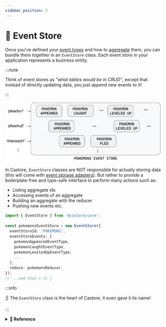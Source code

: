 ```yaml
---
sidebar_position: 3
---
```


# 📙 Event Store

Once you've defined your [event types](./1-events.md) and how to [aggregate](./2-aggregates-reducers.md) them, you can bundle them together in an `EventStore` class. Each event store in your application represents a business entity.

:::note

Think of event stores as _"what tables would be in CRUD"_, except that instead of directly updating data, you just append new events to it!

:::

![Event Store](../../assets/docSchemas/eventStore.png)

In Castore, `EventStore` classes are NOT responsible for actually storing data (this will come with [event storage adapters](./4-fetching-events.md)). But rather to provide a boilerplate-free and type-safe interface to perform many actions such as:

- Listing aggregate ids
- Accessing events of an aggregate
- Building an aggregate with the reducer
- Pushing new events etc.

```ts
import { EventStore } from '@castore/core';

const pokemonsEventStore = new EventStore({
  eventStoreId: 'POKEMONS',
  eventStoreEvents: [
    pokemonAppearedEventType,
    pokemonCaughtEventType,
    pokemonLeveledUpEventType,
    ...
  ],
  reduce: pokemonsReducer,
});
// ...and that's it 🥳
```

:::info

☝️ The `EventStore` class is the heart of Castore, it even gave it its name!

:::

<details>
<summary>
  <b>🔧 Reference</b>
</summary>

**Constructor:**

- <code>eventStoreId <i>(string)</i></code>: A string identifying the event store
- <code>eventStoreEvents <i>(EventType[])</i></code>: The list of event types in the event store
- <code>reduce <i>(EventType[])</i></code>: A <a href="../aggregates-reducers">reducer function</a> that can be applied to the store event types
- <code>onEventPushed <i>(?(pushEventResponse: PushEventResponse) => Promise&lt;void&gt;)</i></code>: To run a callback after events are pushed (input is exactly the return value of the <code>pushEvent</code> method)
- <code>eventStorageAdapter <i>(?EventStorageAdapter)</i></code>: See <a href="../fetching-events">fetching events</a>

> ☝️ The return type of the `reducer` is used to infer the `Aggregate` type of the `EventStore`, so it is important to type it explicitely.

---

**Properties:**

- <code>eventStoreId <i>(string)</i></code>

```ts
const pokemonsEventStoreId = pokemonsEventStore.eventStoreId;
// => 'POKEMONS'
```

- <code>eventStoreEvents <i>(EventType[])</i></code>

```ts
const pokemonsEventStoreEvents = pokemonsEventStore.eventStoreEvents;
// => [pokemonAppearedEventType, pokemonCaughtEventType...]
```

- <code>reduce <i>((Aggregate, EventType) => Aggregate)</i></code>

```ts
const reducer = pokemonsEventStore.reduce;
// => pokemonsReducer
```

- <code>onEventPushed <i>(?(pushEventResponse: PushEventResponse) => Promise&lt;void&gt;)</i></code>: Callback to run after events are pushed

```ts
const onEventPushed = pokemonsEventStore.onEventPushed;
// => undefined (we did not provide one in this example)
```

- <code>eventStorageAdapter <i>(?EventStorageAdapter)</i></code>: See <a href="../fetching-events">fetching events</a>

```ts
const eventStorageAdapter = pokemonsEventStore.eventStorageAdapter;
// => undefined (we did not provide one in this example)
```

> ☝️ The `eventStorageAdapter` is not read-only so you do not have to provide it right away.

---

**Sync Methods:**

- <code>getEventStorageAdapter <i>(() => EventStorageAdapter)</i></code>: Returns the event store event storage adapter if it exists. Throws an <code>UndefinedEventStorageAdapterError</code> if it doesn't.

```ts
import { UndefinedEventStorageAdapterError } from '@castore/core';

expect(() => pokemonsEventStore.getEventStorageAdapter()).toThrow(
  new UndefinedEventStorageAdapterError({ eventStoreId: 'POKEMONS' }),
);
// => true
```

- <code>buildAggregate <i>((eventDetails: EventDetail[], initialAggregate?: Aggregate) => Aggregate | undefined)</i></code>: Applies the event store reducer to a serie of events.

```ts
const myPikachuAggregate = pokemonsEventStore.buildAggregate(myPikachuEvents);
```

- <code>groupEvent <i>((eventDetail: EventDetail, opt?: OptionsObj) => GroupedEvent)</i></code>: See <a href="../joining-data">joining data</a>.

---

**Async Methods:**

The following methods interact with the data layer of your event store through its [`EventStorageAdapter`](./4-fetching-events.md). They will throw an `UndefinedEventStorageAdapterError` if you did not provide one.

- <code>getEvents <i>((aggregateId: string, opt?: OptionsObj) => Promise&lt;ResponseObj&gt;)</i></code>: Retrieves the events of an aggregate, ordered by <code>version</code>. Returns an empty array if no event is found for this <code>aggregateId</code>.

  `OptionsObj` contains the following properties:

  - <code>minVersion <i>(?number)</i></code>: To retrieve events above a certain version
  - <code>maxVersion <i>(?number)</i></code>: To retrieve events below a certain version
  - <code>limit <i>(?number)</i></code>: Maximum number of events to retrieve
  - <code>reverse <i>(?boolean = false)</i></code>: To retrieve events in reverse order (does not require to swap <code>minVersion</code> and <code>maxVersion</code>)

  `ResponseObj` contains the following properties:

  - <code>events <i>(EventDetail[])</i></code>: The aggregate events (possibly empty)

```ts
const { events: allEvents } = await pokemonsEventStore.getEvents(myPikachuId);
// => typed as PokemonEventDetail[] 🙌

// 👇 Retrieve a range of events
const { events: rangedEvents } = await pokemonsEventStore.getEvents(
  myPikachuId,
  {
    minVersion: 2,
    maxVersion: 5,
  },
);

// 👇 Retrieve the last event of the aggregate
const { events: onlyLastEvent } = await pokemonsEventStore.getEvents(
  myPikachuId,
  {
    reverse: true,
    limit: 1,
  },
);
```

- <code>getAggregate <i>((aggregateId: string, opt?: OptionsObj) => Promise&lt;ResponseObj&gt;)</i></code>: Retrieves the events of an aggregate and build it.

  `OptionsObj` contains the following properties:

  - <code>maxVersion <i>(?number)</i></code>: To retrieve aggregate below a certain version

  `ResponseObj` contains the following properties:

  - <code>aggregate <i>(?Aggregate)</i></code>: The aggregate (possibly <code>undefined</code>)
  - <code>events <i>(EventDetail[])</i></code>: The aggregate events (possibly empty)
  - <code>lastEvent <i>(?EventDetail)</i></code>: The last event (possibly <code>undefined</code>)

```ts
const { aggregate: myPikachu } = await pokemonsEventStore.getAggregate(
  myPikachuId,
);
// => typed as PokemonAggregate | undefined 🙌

// 👇 Retrieve an aggregate below a certain version
const { aggregate: pikachuBelowVersion5 } =
  await pokemonsEventStore.getAggregate(myPikachuId, { maxVersion: 5 });

// 👇 Returns the events if you need them
const { aggregate, events } = await pokemonsEventStore.getAggregate(
  myPikachuId,
);
```

- <code>getExistingAggregate <i>((aggregateId: string, opt?: OptionsObj) => Promise&lt;ResponseObj&gt;)</i></code>: Same as <code>getAggregate</code> method, but ensures that the aggregate exists. Throws an <code>AggregateNotFoundError</code> if no event is found for this <code>aggregateId</code>.

```ts
import { AggregateNotFoundError } from '@castore/core';

expect(async () =>
  pokemonsEventStore.getExistingAggregate(unexistingId),
).resolves.toThrow(
  new AggregateNotFoundError({
    eventStoreId: 'POKEMONS',
    aggregateId: unexistingId,
  }),
);
// true

const { aggregate } = await pokemonsEventStore.getExistingAggregate(
  aggregateId,
);
// => 'aggregate' and 'lastEvent' are always defined 🙌
```

- <code>pushEvent <i>((eventDetail: EventDetail, opt?: OptionsObj) => Promise&lt;ResponseObj&gt;)</i></code>: Pushes a new event to the event store. The <code>timestamp</code> is optional (we keep it available as it can be useful in tests & migrations). If not provided, it is automatically set as <code>new Date().toISOString()</code>. Throws an <code>EventAlreadyExistsError</code> if an event already exists for the corresponding <code>aggregateId</code> and <code>version</code> (see section on <a href="../pushing-events">race conditions</a>).

  `OptionsObj` contains the following properties:

  - <code>prevAggregate <i>(?Aggregate)</i></code>: The aggregate at the current version, i.e. before having pushed the event. Can be useful in some cases like when using the <a href="../../reacting-to-events/connected-event-store">ConnectedEventStore class</a>
  - <code>force <i>(?boolean)</i></code>: To force push the event even if one already exists for the corresponding <code>aggregateId</code> and <code>version</code>. Any existing event will be overridden, so use with extra care, mainly in <a href="https://www.npmjs.com/package/@castore/dam">data migrations</a>.

  `ResponseObj` contains the following properties:

  - <code>event <i>(EventDetail)</i></code>: The complete event (includes the <code>timestamp</code>)
  - <code>nextAggregate <i>(?Aggregate)</i></code>: The aggregate at the new version, i.e. after having pushed the event. Returned only if the event is an initial event, if the <code>prevAggregate</code> option was provided, or when using a <a href="../../reacting-to-events/connected-event-store">ConnectedEventStore class</a> connected to a <a href="../../reacting-to-events/messages">state-carrying message bus or queue</a>

```ts
const { event: completeEvent, nextAggregate } =
  await pokemonsEventStore.pushEvent(
    {
      aggregateId: myPikachuId,
      version: lastVersion + 1,
      type: 'POKEMON_LEVELED_UP', // <= event type is correctly typed 🙌
      payload, // <= payload is typed according to the provided event type 🙌
      metadata, // <= same goes for metadata 🙌
      // timestamp is optional
    },
    // Not required - Can be useful in some cases
    { prevAggregate },
  );
```

- <code>listAggregateIds <i>((opt?: OptionsObj) => Promise&lt;ResponseObj&gt;)</i></code>: Retrieves the list of <code>aggregateId</code> of an event store, ordered by the <code>timestamp</code> of their initial event. Returns an empty array if no aggregate is found.

  `OptionsObj` contains the following properties:

  - <code>limit <i>(?number)</i></code>: Maximum number of aggregate ids to retrieve
  - <code>initialEventAfter <i>(?string)</i></code>: To retrieve aggregate ids that appeared after a certain timestamp
  - <code>initialEventBefore <i>(?string)</i></code>: To retrieve aggregate ids that appeared before a certain timestamp
  - <code>reverse <i>(?boolean)</i></code>: To retrieve the aggregate ids in reverse order
  - <code>pageToken <i>(?string)</i></code>: To retrieve a paginated result of aggregate ids

  `ResponseObj` contains the following properties:

  - <code>aggregateIds <i>(string[])</i></code>: The list of aggregate ids
  - <code>nextPageToken <i>(?string)</i></code>: A token for the next page of aggregate ids if one exists. The nextPageToken carries the previously used options, so you do not have to provide them again (though you can still do it to override them).

```ts
const accAggregateIds: string = [];

const { aggregateIds: firstPage, nextPageToken } =
  await pokemonsEventStore.listAggregateIds({ limit: 20 });

accAggregateIds.push(...firstPage);

if (nextPageToken) {
  const { aggregateIds: secondPage } =
    await pokemonsEventStore.listAggregateIds({
      // 👇 Previous limit of 20 is passed through the page token
      pageToken: nextPageToken,
    });
  accAggregateIds.push(...secondPage);
}
```

---

**Type Helpers:**

- `EventStoreId`: Returns the `EventStore` id

```ts
import type { EventStoreId } from '@castore/core';

type PokemonsEventStoreId = EventStoreId<typeof pokemonsEventStore>;
// => 'POKEMONS'
```

- `EventStoreEventsTypes`: Returns the `EventStore` list of events types

```ts
import type { EventStoreEventsTypes } from '@castore/core';

type PokemonEventTypes = EventStoreEventsTypes<typeof pokemonsEventStore>;
// => [typeof pokemonAppearedEventType, typeof pokemonCaughtEventType...]
```

- `EventStoreEventsDetails`: Returns the union of all the `EventStore` possible events details

```ts
import type { EventStoreEventsDetails } from '@castore/core';

type PokemonEventDetails = EventStoreEventsDetails<typeof pokemonsEventStore>;
// => EventTypeDetail<typeof pokemonAppearedEventType>
// | EventTypeDetail<typeof pokemonCaughtEventType>
// | ...
```

- `EventStoreReducer`: Returns the `EventStore` reducer

```ts
import type { EventStoreReducer } from '@castore/core';

type PokemonsReducer = EventStoreReducer<typeof pokemonsEventStore>;
// => Reducer<PokemonAggregate, PokemonEventDetails>
```

- `EventStoreAggregate`: Returns the `EventStore` aggregate

```ts
import type { EventStoreAggregate } from '@castore/core';

type SomeAggregate = EventStoreAggregate<typeof pokemonsEventStore>;
// => PokemonAggregate
```

</details>
